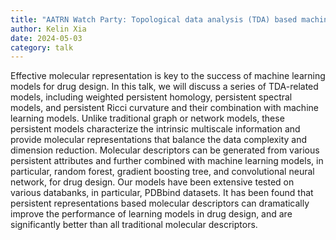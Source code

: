 ```yaml
---
title: "AATRN Watch Party: Topological data analysis (TDA) based machine learning models for drug design"
author: Kelin Xia
date: 2024-05-03
category: talk
---
```

Effective molecular representation is key to the success of machine learning models for drug design. In this talk, we will discuss a series of TDA-related models, including weighted persistent homology, persistent spectral models, and persistent Ricci curvature and their combination with machine learning models. Unlike traditional graph or network models, these persistent models characterize the intrinsic multiscale information and provide molecular representations that balance the data complexity and dimension reduction.  Molecular descriptors can be generated from various persistent attributes and further combined with machine learning models, in particular, random forest, gradient boosting tree, and convolutional neural network, for drug design. Our models have been extensive tested on various databanks, in particular, PDBbind datasets. It has been found that persistent representations based molecular descriptors can dramatically improve the performance of learning models in drug design, and are significantly better than all traditional molecular descriptors.
